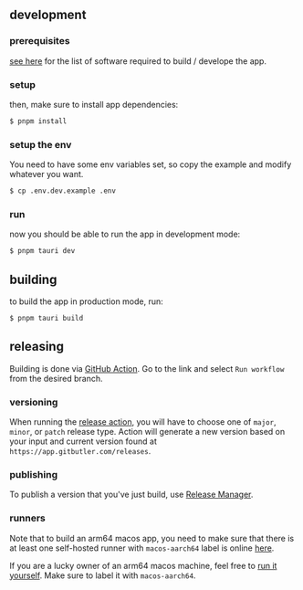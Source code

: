 ## development

### prerequisites

[see here](https://tauri.app/v1/guides/getting-started/prerequisites)
for the list of software required to build / develope the app.

### setup

then, make sure to install app dependencies:

```bash
$ pnpm install
```

### setup the env

You need to have some env variables set, so copy the example and modify whatever you want.

```bash
$ cp .env.dev.example .env
```

### run

now you should be able to run the app in development mode:

```bash
$ pnpm tauri dev
```

## building

to build the app in production mode, run:

```bash
$ pnpm tauri build
```

## releasing

Building is done via [GitHub Action](https://github.com/gitbutlerapp/gitbutler-client/actions/workflows/publish.yaml).
Go to the link and select `Run workflow` from the desired branch.

### versioning

When running the [release action](https://github.com/gitbutlerapp/gitbutler-client/actions/workflows/publish.yaml),
you will have to choose one of `major`, `minor`, or `patch` release type. Action will generate a new version based
on your input and current version found at `https://app.gitbutler.com/releases`.

### publishing

To publish a version that you've just build, use [Release Manager](https://gitbutler.retool.com/apps/cb9cbed6-ae0a-11ed-918c-736c4335d3af/Release%20Manager).

### runners

Note that to build an arm64 macos app, you need to make sure that there is at least one self-hosted runner
with `macos-aarch64` label is online [here](https://github.com/gitbutlerapp/gitbutler-client-tauri/settings/actions/runners).

If you are a lucky owner of an arm64 macos machine, feel free to [run it yourself](https://github.com/gitbutlerapp/gitbutler-client-tauri/settings/actions/runners/new).
Make sure to label it with `macos-aarch64`.
